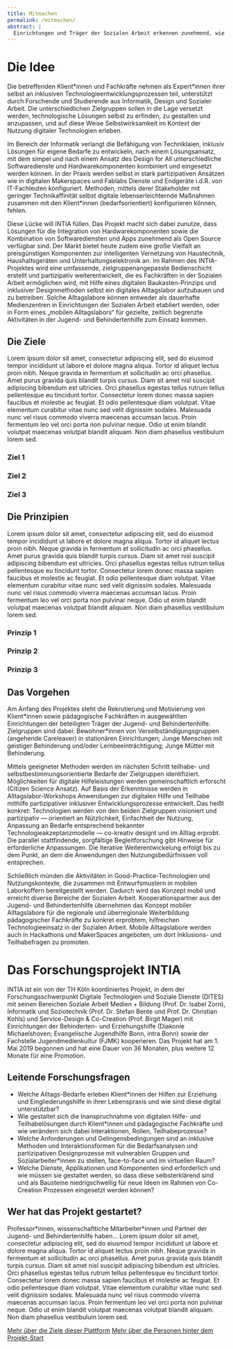 ```yaml
---
title: Mitmachen
permalink: /mitmachen/
abstract: |
  Einrichtungen und Träger der Sozialen Arbeit erkennen zunehmend, wie gesellschaftlich relevant die mangelnde digitale Teilhabe ihrer Klient\*innen ist. Es mangelt ihnen jedoch an konkreten individuellen Lösungen, die für Teilhabe und selbstbestimmte Alltagsbewältigung ihrer Klient\*innen hilfreich sind, Risiken reduzieren, deren Implementierung und Betrieb keinen hohen Aufwand verursacht, und die unproblematisch hinsichtlich von Haftungs- oder Datenschutzfragen einsetzbar sind. Gesucht werden innovative Ansätze, um Klient*innen der Sozialen Arbeit an Nutzungen digitaler Technologien heranzuführen.
---
```


# Die Idee

Die betreffenden Klient\*innen und Fachkräfte nehmen als Expert\*innen ihrer selbst an inklusiven Technologieentwicklungsprozessen teil, unterstützt durch Forschende und Studierende aus Informatik, Design und Sozialer Arbeit. Die unterschiedlichen Zielgruppen sollen in die Lage versetzt werden, technologische Lösungen selbst zu erfinden, zu gestalten und anzupassen, und auf diese Weise Selbstwirksamkeit im Kontext der Nutzung digitaler Technologien erleben.

Im Bereich der Informatik verlangt die Befähigung von Techniklaien, inklusiv Lösungen für eigene Bedarfe zu entwickeln, nach einem Lösungsansatz, mit dem simpel und nach einem Ansatz des Design for All unterschiedliche Softwaredienste und Hardwarekomponenten kombiniert und eingesetzt werden können. In der Praxis werden selbst in stark partizipativen Ansätzen wie in digitalen Makerspaces und Fablabs Dienste und Endgeräte i.d.R. von IT-Fachleuten konfiguriert. Methoden, mittels derer Stakeholder mit geringer Technikaffinität selbst digitale lebenserleichternde Maßnahmen zusammen mit den Klient\*innen (bedarfsorientiert) konfigurieren können, fehlen.

Diese Lücke will INTIA füllen. Das Projekt macht sich dabei zunutze, dass Lösungen für die Integration von Hardwarekomponenten sowie die Kombination von Softwarediensten und Apps zunehmend als Open Source verfügbar sind. Der Markt bietet heute zudem eine große Vielfalt an preisgünstigen Komponenten zur intelligenten Vernetzung von Haustechnik, Haushaltsgeräten und Unterhaltungselektronik an. Im Rahmen des INTIA-Projektes wird eine umfassende, zielgruppenangepasste Bedienschicht erstellt und partizipativ weiterentwickelt, die es Fachkräften in der Sozialen Arbeit ermöglichen wird, mit Hilfe eines digitalen Baukasten-Prinzips und inklusiver Designmethoden selbst ein digitales Alltagslabor aufzubauen und zu betreiben. Solche Alltagslabore können entweder als dauerhafte Medienzentren in Einrichtungen der Sozialen Arbeit etabliert werden, oder in Form eines „mobilen Alltagslabors“ für gezielte, zeitlich begrenzte Aktivitäten in der Jugend- und Behindertenhilfe zum Einsatz kommen.

## Die Ziele

Lorem ipsum dolor sit amet, consectetur adipiscing elit, sed do eiusmod tempor incididunt ut labore et dolore magna aliqua. Tortor id aliquet lectus proin nibh. Neque gravida in fermentum et sollicitudin ac orci phasellus. Amet purus gravida quis blandit turpis cursus. Diam sit amet nisl suscipit adipiscing bibendum est ultricies. Orci phasellus egestas tellus rutrum tellus pellentesque eu tincidunt tortor. Consectetur lorem donec massa sapien faucibus et molestie ac feugiat. Et odio pellentesque diam volutpat. Vitae elementum curabitur vitae nunc sed velit dignissim sodales. Malesuada nunc vel risus commodo viverra maecenas accumsan lacus. Proin fermentum leo vel orci porta non pulvinar neque. Odio ut enim blandit volutpat maecenas volutpat blandit aliquam. Non diam phasellus vestibulum lorem sed.

### Ziel 1

### Ziel 2

### Ziel 3

## Die Prinzipien

Lorem ipsum dolor sit amet, consectetur adipiscing elit, sed do eiusmod tempor incididunt ut labore et dolore magna aliqua. Tortor id aliquet lectus proin nibh. Neque gravida in fermentum et sollicitudin ac orci phasellus. Amet purus gravida quis blandit turpis cursus. Diam sit amet nisl suscipit adipiscing bibendum est ultricies. Orci phasellus egestas tellus rutrum tellus pellentesque eu tincidunt tortor. Consectetur lorem donec massa sapien faucibus et molestie ac feugiat. Et odio pellentesque diam volutpat. Vitae elementum curabitur vitae nunc sed velit dignissim sodales. Malesuada nunc vel risus commodo viverra maecenas accumsan lacus. Proin fermentum leo vel orci porta non pulvinar neque. Odio ut enim blandit volutpat maecenas volutpat blandit aliquam. Non diam phasellus vestibulum lorem sed.

### Prinzip 1

### Prinzip 2

### Prinzip 3

## Das Vorgehen

Am Anfang des Projektes steht die Rekrutierung und Motivierung von Klient\*innen sowie pädagogische Fachkräften in ausgewählten Einrichtungen der beteiligten Träger der Jugend- und Behindertenhilfe. Zielgruppen sind dabei: Bewohner\*innen von Verselbständigungsgruppen (angehende Careleaver) in stationären Einrichtungen; Junge Menschen mit geistiger Behinderung und/oder Lernbeeinträchtigung; Junge Mütter mit Behinderung.

Mittels geeigneter Methoden werden im nächsten Schritt teilhabe- und selbstbestimmungsorientierte Bedarfe der Zielgruppen identifiziert. Möglichkeiten für digitale Hilfeleistungen werden gemeinschaftlich erforscht (Citizen Science Ansatz). Auf Basis der Erkenntnisse werden in Alltagslabor-Workshops Anwendungen zur digitalen Hilfe und Teilhabe mithilfe partizipativer inklusiver Entwicklungsprozesse entwickelt. Das heißt konkret: Technologien werden von den beiden Zielgruppen visioniert und partizipativ — orientiert an Nützlichkeit, Einfachheit der Nutzung, Anpassung an Bedarfe entsprechend bekannter Technologieakzeptanzmodelle — co-kreativ designt und im Alltag erprobt. Die parallel stattfindende, sorgfältige Begleitforschung gibt Hinweise für erforderliche Anpassungen. Die iterative Weiterentwickelung erfolgt bis zu dem Punkt, an dem die Anwendungen den Nutzungsbedürfnissen voll entsprechen.

Schließlich münden die Aktivitäten in Good-Practice-Technologien und Nutzungskontexte, die zusammen mit Entwurfsmustern in mobilen Laborkoffern bereitgestellt werden. Dadurch wird das Konzept mobil und erreicht diverse Bereiche der Sozialen Arbeit. Kooperationspartner aus der Jugend- und Behindertenhilfe übernehmen das Konzept mobiler Alltagslabore für die regionale und überregionale Weiterbildung pädagogischer Fachkräfte zu konkret erprobtem, hilfreichen Technologieeinsatz in der Sozialen Arbeit. Mobile Alltagslabore werden auch in Hackathons und MakerSpaces angeboten, um dort Inklusions- und Teilhabefragen zu promoten.

# Das Forschungsprojekt INTIA

INTIA ist ein von der TH Köln koordiniertes Projekt, in dem der Forschungsschwerpunkt Digitale Technologien und Soziale Dienste (DITES) mit seinen Bereichen Soziale Arbeit Medien + Bildung (Prof. Dr. Isabel Zorn), Informatik und Soziotechnik (Prof. Dr. Stefan Bente und Prof. Dr. Christian Kohls) und Service-Design & Co-Creation (Prof. Birgit Mager) mit Einrichtungen der Behinderten- und Erziehungshilfe (Diakonie Michaelshoven; Evangelische Jugendhilfe Bonn, intra Bonn) sowie der Fachstelle Jugendmedienkultur (FJMK) kooperieren. Das Projekt hat am 1. Mai 2019 begonnen und hat eine Dauer von 36 Monaten, plus weitere 12 Monate für eine Promotion.

## Leitende Forschungsfragen

- Welche Alltags-Bedarfe erleben Klient\*innen der Hilfen zur Erziehung und Eingliederungshilfe in ihrer Lebenspraxis und wie sind diese digital unterstützbar?
- Wie gestaltet sich die Inanspruchnahme von digitalen Hilfe- und Teilhabelösungen durch Klient\*innen und pädagogische Fachkräfte und wie verändern sich dabei Interaktionen, Rollen, Teilhabeprozesse?
- Welche Anforderungen und Gelingensbedingungen sind an inklusive Methoden und Interaktionsformen für die Bedarfsanalysen und partizipativen Designprozesse mit vulnerablen Gruppen und Sozialarbeiter\*innen zu stellen, face-to-face und im virtuellen Raum?
- Welche Dienste, Applikationen und Komponenten sind erforderlich und wie müssen sie gestaltet werden, so dass diese selbsterklärend sind und als Bausteine niedrigschwellig für neue Ideen im Rahmen von Co-Creation Prozessen eingesetzt werden können?

## Wer hat das Projekt gestartet?

Professor\*innen, wissenschafltiche Mitarbeiter\*innen und Partner der Jugend- und Behindertenhilfe haben...
Lorem ipsum dolor sit amet, consectetur adipiscing elit, sed do eiusmod tempor incididunt ut labore et dolore magna aliqua. Tortor id aliquet lectus proin nibh. Neque gravida in fermentum et sollicitudin ac orci phasellus. Amet purus gravida quis blandit turpis cursus. Diam sit amet nisl suscipit adipiscing bibendum est ultricies. Orci phasellus egestas tellus rutrum tellus pellentesque eu tincidunt tortor. Consectetur lorem donec massa sapien faucibus et molestie ac feugiat. Et odio pellentesque diam volutpat. Vitae elementum curabitur vitae nunc sed velit dignissim sodales. Malesuada nunc vel risus commodo viverra maecenas accumsan lacus. Proin fermentum leo vel orci porta non pulvinar neque. Odio ut enim blandit volutpat maecenas volutpat blandit aliquam. Non diam phasellus vestibulum lorem sed.

<a href="/about_platform/" class="button is-primary">
Mehr über die Ziele dieser Plattform</a>

<a href="/team/" class="button is-primary">
Mehr über die Personen hinter dem Projekt-Start</a>
